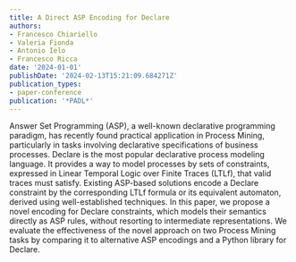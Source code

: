 ```yaml
---
title: A Direct ASP Encoding for Declare
authors:
- Francesco Chiariello
- Valeria Fionda
- Antonio Ielo
- Francesco Ricca
date: '2024-01-01'
publishDate: '2024-02-13T15:21:09.684271Z'
publication_types:
- paper-conference
publication: '*PADL*'
---
```

Answer Set Programming (ASP), a well-known declarative programming paradigm, has recently found practical application in Process Mining, particularly in tasks involving declarative specifications of business processes. Declare is the most popular declarative process modeling language. It provides a way to model processes by sets of constraints, expressed in Linear Temporal Logic over Finite Traces (LTLf), that valid traces must satisfy. Existing ASP-based solutions encode a Declare constraint by the corresponding LTLf formula or its equivalent automaton, derived using well-established techniques. In this paper, we propose a novel encoding for Declare constraints, which models their semantics directly as ASP rules, without resorting to intermediate representations. We evaluate the effectiveness of the novel approach on two Process Mining tasks by comparing it to alternative ASP encodings and a Python library for Declare.